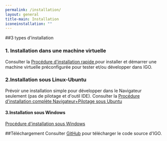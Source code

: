 ```yaml
---
permalink: /installation/
layout: general
title-main: Installation
iconeinstallation: ""
---
```


##3 types d'installation

### 1. Installation dans une machine virtuelle
Consulter la [Procédure d'installation rapide ](https://github.com/infra-geo-ouverte/igo#installation-et-démarrage-de-lenvironnement-de-développement) pour installer et démarrer une machine virtuelle préconfigurée pour tester et/ou développer dans IGO.

### 2.Installation sous Linux-Ubuntu
Prévoir une installation simple pour développer dans le Navigateur seulement (pas de pilotage et d'outil IDE).
Consulter la [Procédure d'installation complète Navigateur+Pilotage sous Ubuntu](https://github.com/infra-geo-ouverte/igo/blob/master/doc/installation/installation_linux.md)

#### 3.Installation sous Windows
[Procédure d'installation sous Windows](https://github.com/infra-geo-ouverte/igo/blob/master/doc/installation/installation_windows.docm)

##Téléchargement
Consulter [GitHub](https://github.com/infra-geo-ouverte/igo) pour télécharger le code source d'IGO.
